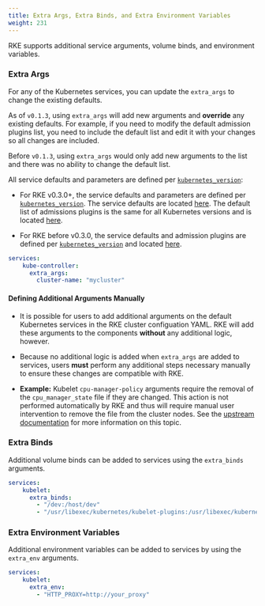 ```yaml
---
title: Extra Args, Extra Binds, and Extra Environment Variables
weight: 231
---
```


RKE supports additional service arguments, volume binds, and environment variables.

### Extra Args

For any of the Kubernetes services, you can update the `extra_args` to change the existing defaults.

As of `v0.1.3`, using `extra_args` will add new arguments and **override** any existing defaults. For example, if you need to modify the default admission plugins list, you need to include the default list and edit it with your changes so all changes are included.

Before `v0.1.3`, using `extra_args` would only add new arguments to the list and there was no ability to change the default list.

All service defaults and parameters are defined per [`kubernetes_version`]({{<baseurl>}}/rke/latest/en/config-options/#kubernetes-version):

- For RKE v0.3.0+, the service defaults and parameters are defined per [`kubernetes_version`]({{<baseurl>}}/rke/latest/en/config-options/#kubernetes-version). The service defaults are located [here](https://github.com/rancher/kontainer-driver-metadata/blob/master/rke/k8s_service_options.go). The default list of admissions plugins is the same for all Kubernetes versions and is located [here](https://github.com/rancher/kontainer-driver-metadata/blob/master/rke/k8s_service_options.go#L11).

- For RKE before v0.3.0, the service defaults and admission plugins are defined per [`kubernetes_version`]({{<baseurl>}}/rke/latest/en/config-options/#kubernetes-version) and located [here](https://github.com/rancher/types/blob/release/v2.2/apis/management.cattle.io/v3/k8s_defaults.go). 

```yaml
services:
    kube-controller:
      extra_args:
        cluster-name: "mycluster"
```

#### Defining Additional Arguments Manually

- It is possible for users to add additional arguments on the default Kubernetes services in the RKE cluster configuation YAML. RKE will add these arguments to the components **without** any additional logic, however. 

- Because no additional logic is added when `extra_args` are added to services, users **must** perform any additional steps necessary manually to ensure these changes are compatible with RKE.

- **Example:** Kubelet `cpu-manager-policy` arguments require the removal of the `cpu_manager_state` file if they are changed. This action is not performed automatically by RKE and thus will require manual user intervention to remove the file from the cluster nodes. See the [upstream documentation](https://kubernetes.io/docs/tasks/administer-cluster/cpu-management-policies/#changing-the-cpu-manager-policy) for more information on this topic. 

### Extra Binds

Additional volume binds can be added to services using the `extra_binds` arguments.

```yaml
services:
    kubelet:
      extra_binds:
        - "/dev:/host/dev"
        - "/usr/libexec/kubernetes/kubelet-plugins:/usr/libexec/kubernetes/kubelet-plugins:z"
```

### Extra Environment Variables

Additional environment variables can be added to services by using the `extra_env` arguments.

```yaml
services:
    kubelet:
      extra_env:
        - "HTTP_PROXY=http://your_proxy"
```
